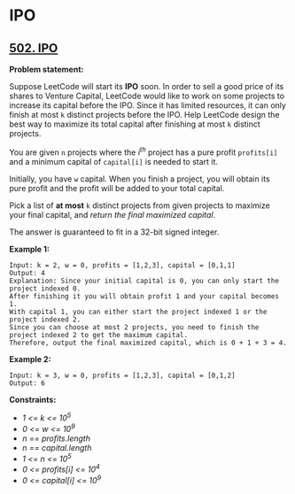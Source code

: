 # IPO

## [502. IPO](https://leetcode.com/problems/ipo/)

**Problem statement:**

Suppose LeetCode will start its **IPO** soon. In order to sell a good price of its shares to Venture Capital, LeetCode would like to work on some projects to increase its capital before the IPO. Since it has limited resources, it can only finish at most `k` distinct projects before the IPO. Help LeetCode design the best way to maximize its total capital after finishing at most `k` distinct projects.

You are given `n` projects where the *i<sup>th</sup>* project has a pure profit `profits[i]` and a minimum capital of `capital[i]` is needed to start it.

Initially, you have `w` capital. When you finish a project, you will obtain its pure profit and the profit will be added to your total capital.

Pick a list of **at most** `k` distinct projects from given projects to maximize your final capital, and *return the final maximized capital*.

The answer is guaranteed to fit in a 32-bit signed integer.

**Example 1:**

```
Input: k = 2, w = 0, profits = [1,2,3], capital = [0,1,1]
Output: 4
Explanation: Since your initial capital is 0, you can only start the project indexed 0.
After finishing it you will obtain profit 1 and your capital becomes 1.
With capital 1, you can either start the project indexed 1 or the project indexed 2.
Since you can choose at most 2 projects, you need to finish the project indexed 2 to get the maximum capital.
Therefore, output the final maximized capital, which is 0 + 1 + 3 = 4.
```

**Example 2:**

```
Input: k = 3, w = 0, profits = [1,2,3], capital = [0,1,2]
Output: 6
```

**Constraints:**

* *1 <= k <= 10<sup>5</sup>*
* *0 <= w <= 10<sup>9</sup>*
* *n == profits.length*
* *n == capital.length*
* *1 <= n <= 10<sup>5</sup>*
* *0 <= profits[i] <= 10<sup>4</sup>*
* *0 <= capital[i] <= 10<sup>9</sup>*
